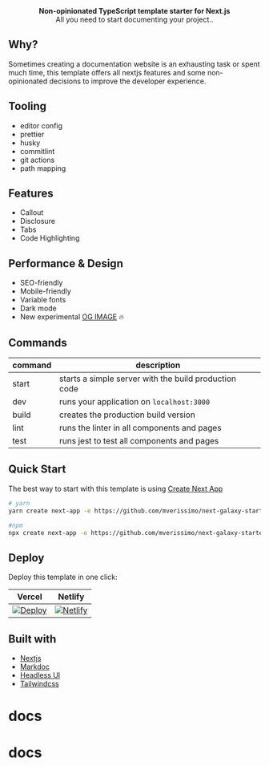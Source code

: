 <div align="center"><strong>Non-opinionated TypeScript template starter for Next.js</strong></div>
<div align="center">All you need to start documenting your project..</div>

## Why?

Sometimes creating a documentation website is an exhausting task or spent much time, this template offers all nextjs features and some non-opinionated decisions to improve the developer experience.

## Tooling

- editor config
- prettier
- husky
- commitlint
- git actions
- path mapping

## Features

- Callout
- Disclosure
- Tabs
- Code Highlighting

## Performance & Design

- SEO-friendly
- Mobile-friendly
- Variable fonts
- Dark mode
- New experimental [OG IMAGE](https://og-playground.vercel.app/) 🔥

## Commands

| command | description                                           |
| ------- | ----------------------------------------------------- |
| start   | starts a simple server with the build production code |
| dev     | runs your application on `localhost:3000`             |
| build   | creates the production build version                  |
| lint    | runs the linter in all components and pages           |
| test    | runs jest to test all components and pages            |

## Quick Start

The best way to start with this template is using [Create Next App](https://nextjs.org/docs/api-reference/create-next-app)

```bash
# yarn
yarn create next-app -e https://github.com/mverissimo/next-galaxy-starter

#npm
npx create next-app -e https://github.com/mverissimo/next-galaxy-starter
```

## Deploy

Deploy this template in one click:

| Vercel                                                                                                                                       | Netlify                                                                                                                                                        |
| -------------------------------------------------------------------------------------------------------------------------------------------- | -------------------------------------------------------------------------------------------------------------------------------------------------------------- |
| [![Deploy](https://vercel.com/button)](https://vercel.com/new/git/external?repository-url=https://github.com/mverissimo/next-galaxy-starter) | [![Netlify](https://www.netlify.com/img/deploy/button.svg)](https://app.netlify.com/start/deploy?repository=https://github.com/mverissimo/next-galaxy-starter) |

## Built with

- [Nextjs](https://nextjs.org/)
- [Markdoc](https://markdoc.io/)
- [Headless UI](https://headlessui.com/)
- [Tailwindcss](https://tailwindcss.com/)
# docs
# docs
